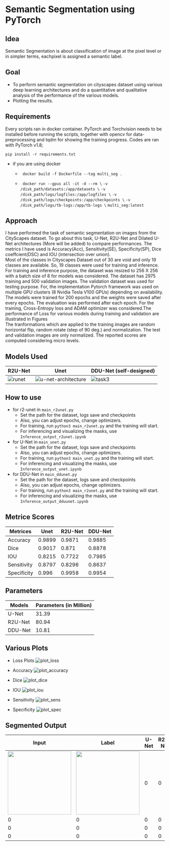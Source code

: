 # Semantic Segmentation using PyTorch
## Idea
Semantic Segmentation is about classification of image at the pixel level or in simpler terms, eachpixel is assigned a semantic label. 
## Goal
* To perform semantic segmentation on cityscapes dataset using various deep learning architectures and do a quantitative and qualitative analysis of the performance of the various models.
* Plotting the results.

## Requirements
Every scripts ran in docker container. PyTorch and Torchvision needs to be installed before running the scripts, together with opencv for data-preprocessing and tqdm for showing the training progress. Codes are ran with PyTorch v1.8;

```pip install -r requirements.txt```  

* if you are using docker

  * ``` docker build -f Dockerfile --tag multi_seg .```

  * ``` docker run --gpus all -it -d --rm \```
   ```-v /disk_path/datasets:/app/datasets \```
   ```-v /disk_path/logs/logfiles:/app/logfiles \```
   ```-v /disk_path/logs/checkpoints:/app/checkpoints \```
   ```-v /disk_path/logs/tb-logs:/app/tb-logs \```
   ```multi_seg:latest```


## Approach
I have performed the task of semantic segmentation on images from the CityScapes dataset. To go about this task, U-Net, R2U-Net and Dilated U-Net architectures (More will be added) to compare performances. The metrics I have used is Accuracy(Acc), Sensitivity(SE), Specificity(SP), Dice coeffcient(DSC) and IOU (intersection over union).  
Most of the classes in Cityscapes Dataset out of 30 are void and only 19 classes are available. So, 19 classes were used for training and inference. For training and inference purpose, the dataset was resized to 256 X 256 with a batch size of 8 for models was considered. The dataset has 2975 training and 500 validation images. The validation dataset was used for testing purpose. For, the implementation Pytorch framework was used on multiple GPU clusters (8 Nvidia Tesla V100 GPUs) depending on availability. The models were trained for 200 epochs and the weights were saved after every epochs. The evaluation was performed after each epoch. For the training, Cross-Entropy loss and ADAM optimizer was considered.The performance of Loss for various models during training and validation are illustrated in Figures  
The tranformations which are applied to the training images are random horizontal flip, random rotate (step of 90 deg.) and normalization. The test and validation images are only normalized.
The reported scores are computed considering micro levels.
## Models Used

| R2U-Net     | Unet        | DDU-Net (self-designed)    |
| ----------- | ----------- | -----------| 
| ![runet](https://user-images.githubusercontent.com/14145901/113475253-b644a000-9474-11eb-96b3-335e391f6fa0.png)     |![u-net-architecture](https://user-images.githubusercontent.com/14145901/113475269-ce1c2400-9474-11eb-875c-16d65b88dfd3.png)     |![task3](https://user-images.githubusercontent.com/14145901/113475275-da07e600-9474-11eb-9a64-6f0411008737.png)  |

## How to use
* for r2-unet
  in ```main_r2unet.py```
    * Set the path for the dataset, logs save and checkpoints
    * Also, you can adjust epochs, change optimizers.
    * For training, run ```python3 main_r2unet.py``` and the training will start.
    * For inferencing and visualizing the masks, use ```Inference_output_r2unet.ipynb```
* for U-Net
  in ```main_unet.py```
    * Set the path for the dataset, logs save and checkpoints
    * Also, you can adjust epochs, change optimizers.
    * For training, run ```python3 main_unet.py``` and the training will start.
    * For inferencing and visualizing the masks, use ```Inference_output_unet.ipynb```
* for DDU-Net
  in ```main_ddunet.py```
    * Set the path for the dataset, logs save and checkpoints
    * Also, you can adjust epochs, change optimizers.
    * For training, run ```python3 main_r2unet.py``` and the training will start.
    * For inferencing and visualizing the masks, use ```Inference_output_dduunet.ipynb```    

## Metrice Scores
| Metrices    |    Unet     |    R2U-Net  |   DDU-Net   |
| ----------- | ----------- | ----------- | ----------- | 
|Accuracy     |  0.9899     |   0.9871    | 0.9885      |
|Dice         |  0.9017     |   0.871     |   0.8878    |
|IOU          |  0.8215     |   0.7722    |   0.7985    |
|Sensitivity  |  0.8797     |   0.8296    |    0.8637   |
|Specificity  |    0.996    |   0.9958    |  0.9954     |

## Parameters

| Models      |   Parameters (in Million) |   
| ----------- | ------------------------- | 
|U-Net        | 31.39                     |
|R2U-Net      | 80.94                     |
|DDU-Net      | 10.81                     |


## Various Plots
 * Loss Plots
 ![plot_loss](https://user-images.githubusercontent.com/14145901/113505084-f66f5580-953c-11eb-89a2-27e1f01b681b.png)

 * Accuracy
 ![plot_accuracy](https://user-images.githubusercontent.com/14145901/113505097-16067e00-953d-11eb-9aac-7afc611b7177.png)
 * Dice
 ![plot_dice](https://user-images.githubusercontent.com/14145901/113505106-1dc62280-953d-11eb-90d7-890b3122bdeb.png)
 * IOU
 ![plot_iou](https://user-images.githubusercontent.com/14145901/113505114-23bc0380-953d-11eb-85f8-a0fff85d9914.png)
 * Sensitivity
 ![plot_sens](https://user-images.githubusercontent.com/14145901/113505134-41896880-953d-11eb-96d7-b919116a051d.png)
 * Specificity 
 ![plot_spec](https://user-images.githubusercontent.com/14145901/113505118-29b1e480-953d-11eb-9ef6-208815a2c522.png)

## Segmented Output
| Input      |   Label | U-Net | R2U-Net  | DDU-Net | 
|------------|---------|-------|----------|---------| 
| <img src="sample_imgs/img1/img1.png" width="200" height="200">   | <img src="sample_imgs/img1/mask1.png" width="200" height="200"> | 0| 0  |         0          |
|   0   | 0 | 0| 0  |        0           |
|   0   | 0 | 0| 0  |         0          |
|   0   | 0 | 0| 0  |        0           |
